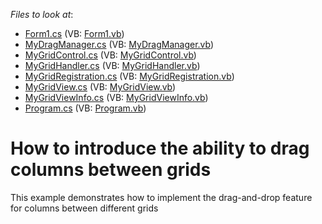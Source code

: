 <!-- default file list -->
*Files to look at*:

* [Form1.cs](./CS/Form1.cs) (VB: [Form1.vb](./VB/Form1.vb))
* [MyDragManager.cs](./CS/MyDragManager.cs) (VB: [MyDragManager.vb](./VB/MyDragManager.vb))
* [MyGridControl.cs](./CS/MyGridControl.cs) (VB: [MyGridControl.vb](./VB/MyGridControl.vb))
* [MyGridHandler.cs](./CS/MyGridHandler.cs) (VB: [MyGridHandler.vb](./VB/MyGridHandler.vb))
* [MyGridRegistration.cs](./CS/MyGridRegistration.cs) (VB: [MyGridRegistration.vb](./VB/MyGridRegistration.vb))
* [MyGridView.cs](./CS/MyGridView.cs) (VB: [MyGridView.vb](./VB/MyGridView.vb))
* [MyGridViewInfo.cs](./CS/MyGridViewInfo.cs) (VB: [MyGridViewInfo.vb](./VB/MyGridViewInfo.vb))
* [Program.cs](./CS/Program.cs) (VB: [Program.vb](./VB/Program.vb))
<!-- default file list end -->
# How to introduce the ability to drag columns between grids 


<p>This example demonstrates how to implement the drag-and-drop feature for columns between different grids</p>

<br/>


